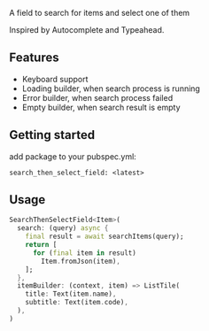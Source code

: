 A field to search for items and select one of them

Inspired by Autocomplete and Typeahead.

## Features

* Keyboard support
* Loading builder, when search process is running
* Error builder, when search process failed
* Empty builder, when search result is empty

## Getting started

add package to your pubspec.yml:
```
search_then_select_field: <latest>
```

## Usage

```dart
SearchThenSelectField<Item>(
  search: (query) async {
    final result = await searchItems(query);
    return [
      for (final item in result)
        Item.fromJson(item),
    ];
  },
  itemBuilder: (context, item) => ListTile(
    title: Text(item.name),
    subtitle: Text(item.code),
  ),
)
```
